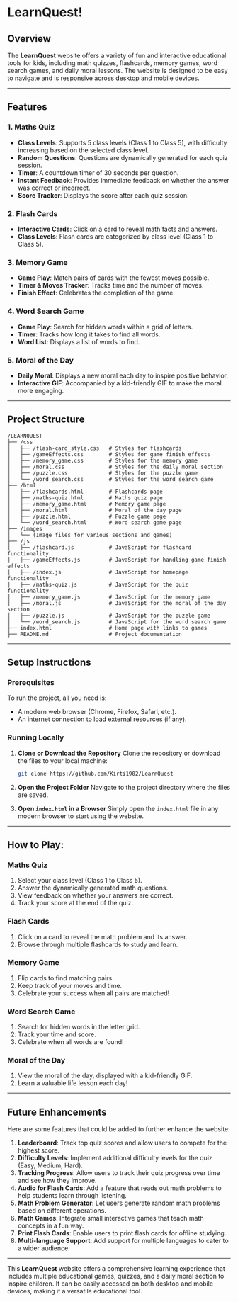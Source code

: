# LearnQuest!

## Overview

The **LearnQuest** website offers a variety of fun and interactive educational tools for kids, including math quizzes, flashcards, memory games, word search games, and daily moral lessons. The website is designed to be easy to navigate and is responsive across desktop and mobile devices.

---

## Features

### 1. **Maths Quiz**
- **Class Levels**: Supports 5 class levels (Class 1 to Class 5), with difficulty increasing based on the selected class level.
- **Random Questions**: Questions are dynamically generated for each quiz session.
- **Timer**: A countdown timer of 30 seconds per question.
- **Instant Feedback**: Provides immediate feedback on whether the answer was correct or incorrect.
- **Score Tracker**: Displays the score after each quiz session.

### 2. **Flash Cards**
- **Interactive Cards**: Click on a card to reveal math facts and answers.
- **Class Levels**: Flash cards are categorized by class level (Class 1 to Class 5).

### 3. **Memory Game**
- **Game Play**: Match pairs of cards with the fewest moves possible.
- **Timer & Moves Tracker**: Tracks time and the number of moves.
- **Finish Effect**: Celebrates the completion of the game.

### 4. **Word Search Game**
- **Game Play**: Search for hidden words within a grid of letters.
- **Timer**: Tracks how long it takes to find all words.
- **Word List**: Displays a list of words to find.

### 5. **Moral of the Day**
- **Daily Moral**: Displays a new moral each day to inspire positive behavior.
- **Interactive GIF**: Accompanied by a kid-friendly GIF to make the moral more engaging.

---

## Project Structure

```plaintext
/LEARNQUEST
├── /css
│   ├── /flash-card_style.css   # Styles for flashcards
│   ├── /gameEffects.css        # Styles for game finish effects
│   ├── /memory_game.css        # Styles for the memory game
│   ├── /moral.css              # Styles for the daily moral section
│   ├── /puzzle.css             # Styles for the puzzle game
│   └── /word_search.css        # Styles for the word search game
├── /html
│   ├── /flashcards.html        # Flashcards page
│   ├── /maths-quiz.html        # Maths quiz page
│   ├── /memory_game.html       # Memory game page
│   ├── /moral.html             # Moral of the day page
│   ├── /puzzle.html            # Puzzle game page
│   └── /word_search.html       # Word search game page
├── /images
│   └── (Image files for various sections and games)
├── /js
│   ├── /flashcard.js           # JavaScript for flashcard functionality
│   ├── /gameEffects.js         # JavaScript for handling game finish effects
│   ├── /index.js               # JavaScript for homepage functionality
│   ├── /maths-quiz.js          # JavaScript for the quiz functionality
│   ├── /memory_game.js         # JavaScript for the memory game
│   ├── /moral.js               # JavaScript for the moral of the day section
│   ├── /puzzle.js              # JavaScript for the puzzle game
│   └── /word_search.js         # JavaScript for the word search game
├── index.html                  # Home page with links to games
├── README.md                   # Project documentation
```

---

## Setup Instructions

### Prerequisites

To run the project, all you need is:
- A modern web browser (Chrome, Firefox, Safari, etc.).
- An internet connection to load external resources (if any).

### Running Locally

1. **Clone or Download the Repository**
   Clone the repository or download the files to your local machine:

   ```bash
   git clone https://github.com/Kirti1902/LearnQuest
   ```

2. **Open the Project Folder**
   Navigate to the project directory where the files are saved.

3. **Open `index.html` in a Browser**
   Simply open the `index.html` file in any modern browser to start using the website.

---

## How to Play:

### **Maths Quiz**
1. Select your class level (Class 1 to Class 5).
2. Answer the dynamically generated math questions.
3. View feedback on whether your answers are correct.
4. Track your score at the end of the quiz.

### **Flash Cards**
1. Click on a card to reveal the math problem and its answer.
2. Browse through multiple flashcards to study and learn.

### **Memory Game**
1. Flip cards to find matching pairs.
2. Keep track of your moves and time.
3. Celebrate your success when all pairs are matched!

### **Word Search Game**
1. Search for hidden words in the letter grid.
2. Track your time and score.
3. Celebrate when all words are found!

### **Moral of the Day**
1. View the moral of the day, displayed with a kid-friendly GIF.
2. Learn a valuable life lesson each day!

---

## Future Enhancements

Here are some features that could be added to further enhance the website:

1. **Leaderboard**: Track top quiz scores and allow users to compete for the highest score.
2. **Difficulty Levels**: Implement additional difficulty levels for the quiz (Easy, Medium, Hard).
3. **Tracking Progress**: Allow users to track their quiz progress over time and see how they improve.
4. **Audio for Flash Cards**: Add a feature that reads out math problems to help students learn through listening.
5. **Math Problem Generator**: Let users generate random math problems based on different operations.
6. **Math Games**: Integrate small interactive games that teach math concepts in a fun way.
7. **Print Flash Cards**: Enable users to print flash cards for offline studying.
8. **Multi-language Support**: Add support for multiple languages to cater to a wider audience.

---

This **LearnQuest** website offers a comprehensive learning experience that includes multiple educational games, quizzes, and a daily moral section to inspire children. It can be easily accessed on both desktop and mobile devices, making it a versatile educational tool.